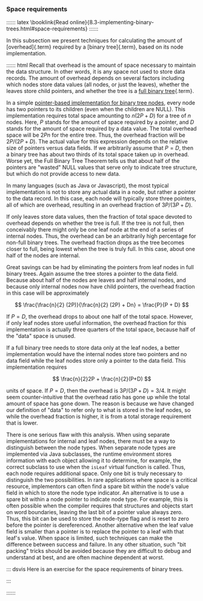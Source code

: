 
### Space requirements

:::::: latex
\booklink{Read online}{8.3-implementing-binary-trees.html\#space-requirements}
::::::

In this subsection we present techniques for calculating the amount of [overhead]{.term} required by a [binary tree]{.term}, based on its node implementation.

:::::: html
Recall that overhead is the amount of space necessary to
maintain the data structure. In other words, it is any space not used to
store data records. The amount of overhead depends on several factors
including which nodes store data values (all nodes, or just the leaves),
whether the leaves store child pointers, and whether the tree is a
[full binary tree](#full-tree){.term}.

In a simple
[pointer-based implementation for binary tree nodes](#binary-tree-node-implementations),
every node has two pointers to its children (even when the
children are NULL). This implementation requires total space amounting
to $n(2P + D)$ for a tree of $n$ nodes. Here, $P$ stands for the amount
of space required by a pointer, and $D$ stands for the amount of space
required by a data value. The total overhead space will be $2Pn$ for the
entire tree. Thus, the overhead fraction will be $2P/(2P + D)$. The
actual value for this expression depends on the relative size of
pointers versus data fields. If we arbitrarily assume that $P = D$, then
a binary tree has about two thirds of its total space taken up in
overhead. Worse yet, the Full Binary Tree Theorem tells us that about
half of the pointers are "wasted" NULL values that serve only to
indicate tree structure, but which do not provide access to new data.

In many languages (such as Java or Javascript), the most typical
implementation is not to store any actual data in a node, but rather a
pointer to the data record. In this case, each node will typically store
three pointers, all of which are overhead, resulting in an overhead
fraction of $3P/(3P + D)$.

If only leaves store data values, then the fraction of total space
devoted to overhead depends on whether the tree is full. If the tree is
not full, then conceivably there might only be one leaf node at the end
of a series of internal nodes. Thus, the overhead can be an arbitrarily
high percentage for non-full binary trees. The overhead fraction drops
as the tree becomes closer to full, being lowest when the tree is truly
full. In this case, about one half of the nodes are internal.

Great savings can be had by eliminating the pointers from leaf nodes in
full binary trees. Again assume the tree stores a pointer to the data
field. Because about half of the nodes are leaves and half internal
nodes, and because only internal nodes now have child pointers, the
overhead fraction in this case will be approximately

$$
\frac{\frac{n}{2} (2P)}{\frac{n}{2} (2P) + Dn} = \frac{P}{P + D}
$$

If $P = D$, the overhead drops to about one half of the total space.
However, if only leaf nodes store useful information, the overhead
fraction for this implementation is actually three quarters of the total
space, because half of the "data" space is unused.

If a full binary tree needs to store data only at the leaf nodes, a
better implementation would have the internal nodes store two pointers
and no data field while the leaf nodes store only a pointer to the data
field. This implementation requires

$$
\frac{n}{2}2P + \frac{n}{2}(P+D)
$$

units of space. If $P = D$, then the overhead is $3P/(3P + D) = 3/4$. It
might seem counter-intuitive that the overhead ratio has gone up while
the total amount of space has gone down. The reason is because we have
changed our definition of "data" to refer only to what is stored in
the leaf nodes, so while the overhead fraction is higher, it is from a
total storage requirement that is lower.

There is one serious flaw with this analysis. When using separate
implementations for internal and leaf nodes, there must be a way to
distinguish between the node types. When separate node types are
implemented via Java subclasses, the runtime environment stores
information with each object allowing it to determine, for example, the
correct subclass to use when the `isLeaf` virtual function is called.
Thus, each node requires additional space. Only one bit is truly
necessary to distinguish the two possibilities. In rare applications
where space is a critical resource, implementors can often find a spare
bit within the node's value field in which to store the node type
indicator. An alternative is to use a spare bit within a node pointer to
indicate node type. For example, this is often possible when the
compiler requires that structures and objects start on word boundaries,
leaving the last bit of a pointer value always zero. Thus, this bit can
be used to store the node-type flag and is reset to zero before the
pointer is dereferenced. Another alternative when the leaf value field
is smaller than a pointer is to replace the pointer to a leaf with that
leaf's value. When space is limited, such techniques can make the
difference between success and failure. In any other situation, such
"bit packing" tricks should be avoided because they are difficult to
debug and understand at best, and are often machine dependent at worst.

::: dsvis
Here is an exercise for the space requirements of binary trees.

<avembed id="TreeOverheadFIB" src="Binary/TreeOverheadFIB.html" type="ka" name="Tree Overhead Exercise"/>
:::

::::::
